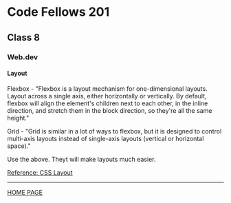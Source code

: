 # Code Fellows 201

## Class 8

### Web.dev

#### Layout

Flexbox - "Flexbox is a layout mechanism for one-dimensional layouts. Layout across a single axis, either horizontally or vertically. By default, flexbox will align the element's children next to each other, in the inline direction, and stretch them in the block direction, so they're all the same height."

Grid - "Grid is similar in a lot of ways to flexbox, but it is designed to control multi-axis layouts instead of single-axis layouts (vertical or horizontal space)."

Use the above. Theyt will make layouts much easier.

[Reference: CSS Layout](https://web.dev/learn/css/layout/)

---

[HOME PAGE](https://getullrichordietrying.github.io/reading-notes/)

